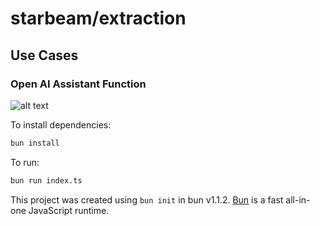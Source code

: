 # starbeam/extraction

## Use Cases

### Open AI Assistant Function
![alt text](docs/open-ai-assistant-use-case.png)

To install dependencies:

```bash
bun install
```

To run:

```bash
bun run index.ts
```

This project was created using `bun init` in bun v1.1.2. [Bun](https://bun.sh) is a fast all-in-one JavaScript runtime.


